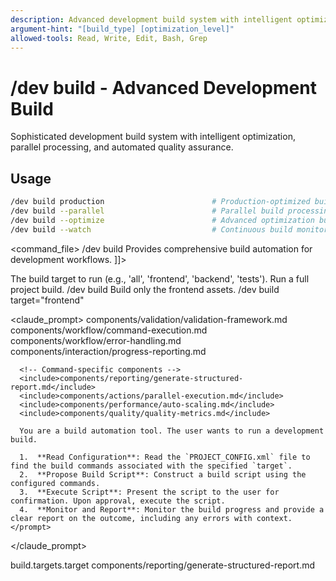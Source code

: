 ```yaml
---
description: Advanced development build system with intelligent optimization, parallel processing, and automated quality checks
argument-hint: "[build_type] [optimization_level]"
allowed-tools: Read, Write, Edit, Bash, Grep
---
```


# /dev build - Advanced Development Build

Sophisticated development build system with intelligent optimization, parallel processing, and automated quality assurance.

## Usage
```bash
/dev build production                        # Production-optimized build
/dev build --parallel                        # Parallel build processing
/dev build --optimize                        # Advanced optimization build
/dev build --watch                           # Continuous build monitoring
```

<command_file>
  <metadata>
    <name>/dev build</name>
    <purpose>Provides comprehensive build automation for development workflows.</purpose>
    <usage>
      <![CDATA[
      /dev build <target="all">
      ]]>
    </usage>
  </metadata>

  <arguments>
    <argument name="target" type="string" required="false" default="all">
      <description>The build target to run (e.g., 'all', 'frontend', 'backend', 'tests').</description>
    </argument>
  </arguments>
  
  <examples>
    <example>
      <description>Run a full project build.</description>
      <usage>/dev build</usage>
    </example>
    <example>
      <description>Build only the frontend assets.</description>
      <usage>/dev build target="frontend"</usage>
    </example>
  </examples>

  <claude_prompt>
    <prompt>
      <!-- Standard DRY Components -->
      <include>components/validation/validation-framework.md</include>
      <include>components/workflow/command-execution.md</include>
      <include>components/workflow/error-handling.md</include>
      <include>components/interaction/progress-reporting.md</include>
      
      <!-- Command-specific components -->
      <include>components/reporting/generate-structured-report.md</include>
      <include>components/actions/parallel-execution.md</include>
      <include>components/performance/auto-scaling.md</include>
      <include>components/quality/quality-metrics.md</include>
      
      You are a build automation tool. The user wants to run a development build.

      1.  **Read Configuration**: Read the `PROJECT_CONFIG.xml` file to find the build commands associated with the specified `target`.
      2.  **Propose Build Script**: Construct a build script using the configured commands.
      3.  **Execute Script**: Present the script to the user for confirmation. Upon approval, execute the script.
      4.  **Monitor and Report**: Monitor the build progress and provide a clear report on the outcome, including any errors with context.
    </prompt>
  </claude_prompt>

  <dependencies>
    <uses_config_values>
      <value>build.targets.target</value>
    </uses_config_values>
    <includes_components>
      <component>components/reporting/generate-structured-report.md</component>
    </includes_components>
  </dependencies>
</command_file>